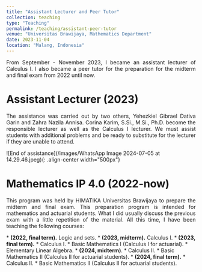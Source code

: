```yaml
---
title: "Assistant Lecturer and Peer Tutor"
collection: teaching
type: "Teaching"
permalink: /teaching/assistant-peer-tutor
venue: "Universitas Brawijaya, Mathematics Department"
date: 2023-11-04
location: "Malang, Indonesia"
---
```


<p align="justify"> From September - November 2023, I became an assistant lecturer of Calculus I. I also became a peer tutor for the preparation for the midterm and final exam from 2022 until now.</p>

Assistant Lecturer (2023)
======
<p align="justify">The assistance was carried out by two others, Yehezkiel Gibrael Dativa Garin and Zahra Nazila Annisa. Corina Karim, S.Si., M.Si., Ph.D. become the responsible lecturer as well as the Calculus I lecturer. We must assist students with additional problems and be ready to substitute for the lecturer if they are unable to attend.</p>
![End of assistance](/images/WhatsApp Image 2024-07-05 at 14.29.46.jpeg){: .align-center width="500px"}

Mathematics IP 4.0 (2022-now)
======
<p align="justify"> This program was held by HIMATIKA Universitas Brawijaya to prepare the midterm and final exam. This preparation program is intended for mathematics and actuarial students. What I did usually discuss the previous exam with a little repetition of the material. All this time, I have been teaching the following courses: </p>
*  <b>(2022, final term).</b> Logic and sets.
*  <b>(2023, midterm).</b> Calculus I.
*  <b>(2023, final term).</b>
    *  Calculus I.
    *  Basic Mathematics I (Calculus I for actuarial).
    *  Elementary Linear Algebra.
*  <b>(2024, midterm)</b>.
    *  Calculus II.
    *  Basic Mathematics II (Calculus II for actuarial students).
*  <b>(2024, final term).</b>
    *  Calculus II.
    *  Basic Mathematics II (Calculus II for actuarial students).


